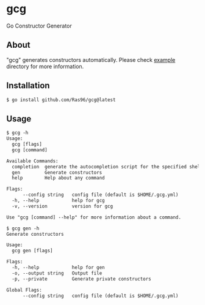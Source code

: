 # gcg

Go Constructor Generator

## About

"gcg" generates constructors automatically.
Please check [example](./example) directory for more information.

## Installation

```sh
$ go install github.com/Ras96/gcg@latest
```

## Usage

```txt
$ gcg -h
Usage:
  gcg [flags]
  gcg [command]

Available Commands:
  completion  generate the autocompletion script for the specified shell
  gen         Generate constructors
  help        Help about any command

Flags:
      --config string   config file (default is $HOME/.gcg.yml)
  -h, --help            help for gcg
  -v, --version         version for gcg

Use "gcg [command] --help" for more information about a command.
```

```txt
$ gcg gen -h
Generate constructors

Usage:
  gcg gen [flags]

Flags:
  -h, --help            help for gen
  -o, --output string   Output file
  -p, --private         Generate private constructors

Global Flags:
      --config string   config file (default is $HOME/.gcg.yml)
```
